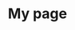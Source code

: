 ---
# Page title
title: My page
# Page type - we want a landing page (such as a homepage)
type: landing

# Your landing page sections - add as many different content blocks as you like
sections:
  # A section to display blog posts
  - block: collection
    id: section-1
    content:
      count: 0
      title: Published articles
      text: I mainly work on dimension reduction questions in link with the SIR and the PLS approaches, recently I started to explore their behaviors in the extremes context. I also work on solutions to missing data problems.
      # Display content from the `content/publication/` folder
      filters:
        folders:
          - publication
    design:
      # Choose how many columns the section has. Valid values: '1' or '2'.
      columns: '1'
      view: citation
---